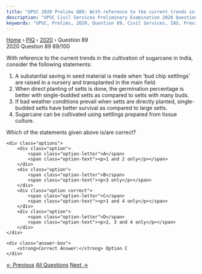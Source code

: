 ```yaml
---
title: "UPSC 2020 Prelims Q89: With reference to the current trends in the cultivation of s..."
description: "UPSC Civil Services Preliminary Examination 2020 Question 89 with options and answer"
keywords: "UPSC, Prelims, 2020, Question 89, Civil Services, IAS, Previous Year Questions"
---
```


<nav class="breadcrumb">
    <a href="../../">Home</a>
    <span>›</span>
    <a href="../">PIQ</a>
    <span>›</span>
    <a href="./">2020</a>
    <span>›</span>
    <span>Question 89</span>
</nav>

<div class="question-header">
    <div class="question-meta">
        <span class="year-badge">2020</span>
        <span class="question-number">Question 89</span>
        <span class="progress">89/100</span>
    </div>
    <div class="progress-bar">
        <div class="progress-fill" style="width: 89.0%"></div>
    </div>
</div>

<div class="question-content">
    <div class="question-text">
        <p>With reference to the current trends in the cultivation of sugarcane in India,<br />
consider the following statements:</p>
<ol>
<li>A substantial saving in seed material is made when ‘bud chip settlings’ are raised in a nursery and transplanted in the main field.</li>
<li>When direct planting of setts is done, the germination percentage is better with single-budded setts as compared to setts with many buds.</li>
<li>If bad weather conditions prevail when setts are directly planted, single-budded setts have better survival as compared to large setts.</li>
<li>Sugarcane can be cultivated using settlings prepared from tissue culture.</li>
</ol>
<p>Which of the statements given above is/are correct?</p>
    </div>
    
    <div class="options">
        <div class="option">
            <span class="option-letter">A</span>
            <span class="option-text"><p>1 and 2 only</p></span>
        </div>
        <div class="option">
            <span class="option-letter">B</span>
            <span class="option-text"><p>3 only</p></span>
        </div>
        <div class="option correct">
            <span class="option-letter">C</span>
            <span class="option-text"><p>1 and 4 only</p></span>
        </div>
        <div class="option">
            <span class="option-letter">D</span>
            <span class="option-text"><p>2, 3 and 4 only</p></span>
        </div>
    </div>

    <div class="answer-box">
        <strong>Correct Answer:</strong> Option C
    </div>
</div>

<div class="question-nav">
    <a href="../q088-with-reference-to-solar-water-pumps-consider-the-f/" class="nav-btn prev">← Previous</a>
    <a href="../" class="nav-btn center">All Questions</a>
    <a href="../q090-in-the-context-of-india-which-of-the-following-isa/" class="nav-btn next">Next →</a>
</div>
